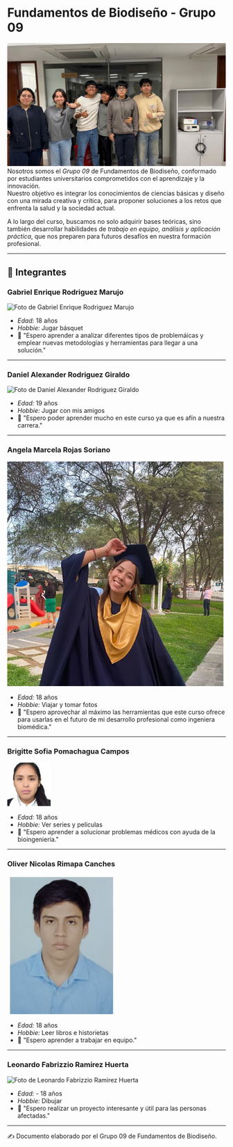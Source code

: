 # Fundamentos de Biodiseño - Grupo 09


![foro grupal](https://github.com/decuatroide/FUNBIOB402/blob/main/GRUPAL.jpg)
Nosotros somos el *Grupo 09* de Fundamentos de Biodiseño, conformado por estudiantes universitarios comprometidos con el aprendizaje y la innovación.  
Nuestro objetivo es integrar los conocimientos de ciencias básicas y diseño con una mirada creativa y crítica, para proponer soluciones a los retos que enfrenta la salud y la sociedad actual.  

A lo largo del curso, buscamos no solo adquirir bases teóricas, sino también desarrollar habilidades de *trabajo en equipo, análisis y aplicación práctica*, que nos preparen para futuros desafíos en nuestra formación profesional.

---

## 👥 Integrantes

### Gabriel Enrique Rodriguez Marujo  
![Foto de Gabriel Enrique Rodriguez Marujo](https://github.com/decuatroide/FUNBIOB402/blob/main/Imágenes/images_md_image_1.png)

- *Edad:* 18 años  
- *Hobbie:* Jugar básquet  
- 📌 "Espero aprender a analizar diferentes tipos de problemáicas y emplear nuevas metodologías y herramientas para llegar a una solución."  

---

### Daniel Alexander Rodriguez Giraldo  
![Foto de Daniel Alexander Rodriguez Giraldo](https://github.com/decuatroide/FUNBIOB402/blob/main/Imágenes/Imagen%20de%20WhatsApp%202025-08-20%20a%20las%2017.12.50_2f31159d.jpg)

- *Edad:* 19 años  
- *Hobbie:* Jugar con mis amigos  
- 📌 "Espero poder aprender mucho en este curso ya que es afín a nuestra carrera."  

---

### Angela Marcela Rojas Soriano  
![Foto de Angela Marcela Rojas Soriano](https://github.com/decuatroide/FUNBIOB402/blob/main/Imagen%20de%20WhatsApp%202025-08-20%20a%20las%2017.23.20_0e669992.jpg)

- *Edad:* 18 años  
- *Hobbie:* Viajar y tomar fotos  
- 📌 "Espero aprovechar al máximo las herramientas que este curso ofrece para usarlas en el futuro de mi desarrollo profesional como ingeniera biomédica."  

---

### Brigitte Sofia Pomachagua Campos  
![Foto de Brigitte Sofia Pomachagua Campos](https://github.com/decuatroide/FUNBIOB402/blob/main/Imagen%20de%20WhatsApp%202025-08-20%20a%20las%2017.33.33_4d8d2b58.jpg)

- *Edad:* 18 años  
- *Hobbie:* Ver series y películas  
- 📌 "Espero aprender a solucionar problemas médicos con ayuda de la bioingeniería."  

---

### Oliver Nicolas Rimapa Canches  
![Foto de Oliver Nicolas Rimapa Canches](https://github.com/decuatroide/FUNBIOB402/blob/main/Imagen%20de%20WhatsApp%202025-08-20%20a%20las%2017.33.33_8ff35389.jpg)

- *Edad:* 18 años  
- *Hobbie:* Leer libros e historietas  
- 📌 "Espero aprender a trabajar en equipo."  

---

### Leonardo Fabrizzio Ramirez Huerta  
![Foto de Leonardo Fabrizzio Ramirez Huerta](https://github.com/decuatroide/FUNBIOB402/blob/main/Imágenes/Imagen%20de%20WhatsApp%202025-08-20%20a%20las%2017.23.09_eba31fc5.jpg)

- *Edad:* -  18 años
- *Hobbie:* Dibujar  
- 📌 "Espero realizar un proyecto interesante y útil para las personas afectadas."  

---


✍ Documento elaborado por el Grupo 09 de Fundamentos de Biodiseño.
